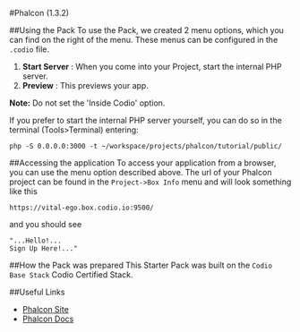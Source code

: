 #Phalcon (1.3.2)

##Using the Pack
To use the Pack, we created 2 menu options, which you can find on the right of the menu. These menus can be configured in the `.codio` file.

1. **Start Server** : When you come into your Project, start the internal PHP server.
1. **Preview** : This previews your app. 

**Note:** Do not set the 'Inside Codio' option.

If you prefer to start the internal PHP server yourself, you can do so in the terminal (Tools>Terminal) entering:
```
php -S 0.0.0.0:3000 -t ~/workspace/projects/phalcon/tutorial/public/
```
 
##Accessing the application
To access your application from a browser, you can use the menu option described above. The url of your Phalcon project can be found in the `Project->Box Info` menu and will look something like this

```
https://vital-ego.box.codio.io:9500/
```

and you should see
```
"...Hello!...
Sign Up Here!..."
```

##How the Pack was prepared
This Starter Pack was built on the `Codio Base Stack` Codio Certified Stack.

##Useful Links

- [Phalcon Site](http://www.phalconphp.com/)
- [Phalcon Docs](http://docs.phalconphp.com/en/latest/index.html)